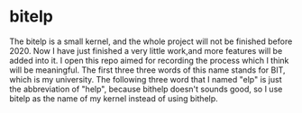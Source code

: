 # bitelp
The bitelp is a small kernel, and the whole project will not be finished before 2020. Now I have just finished a very little work,and more features will be added into it. I open this repo aimed for recording the process which I think will be meaningful. The first three three words of this name stands for BIT, which is my university. The following three word that I named "elp" is just the abbreviation of "help", because bithelp doesn't sounds good, so I use bitelp as the name of my kernel instead of using bithelp.    
